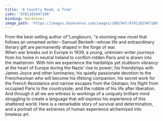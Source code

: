 ```yaml
---
title: 'A Country Road, a Tree'
isbn: '9781101947180'
binding: Hardcover
image_path: 'https://images.booksense.com/images/180/947/9781101947180.jpg'
---
```



From the best-selling author of"Longbourn, "a stunning new novel that follows an unnamed writer--Samuel Beckett--whose life and extraordinary literary gift are permanently shaped in the forge of war.&nbsp;
<br>When war breaks out in Europe in 1939, a young, unknown writer journeys from his home in neutral Ireland to conflict-ridden Paris and is drawn into the maelstrom. With him we experience the hardships yet stubborn vibrancy at the heart of Europe during the Nazis' rise to power; his friendships with James Joyce and other luminaries; his quietly passionate devotion to the Frenchwoman who will become his lifelong companion; his secret work for the French Resistance and narrow escapes from the Gestapo; his flight from occupied Paris to the countryside; and the rubble of his life after liberation. And through it all we are witness to workings of a uniquely brilliant mind struggling to create a language that will express his experience of this shattered world. Here is a remarkable story of survival and determination, and a portrait of the extremes of human experience alchemized into timeless art.